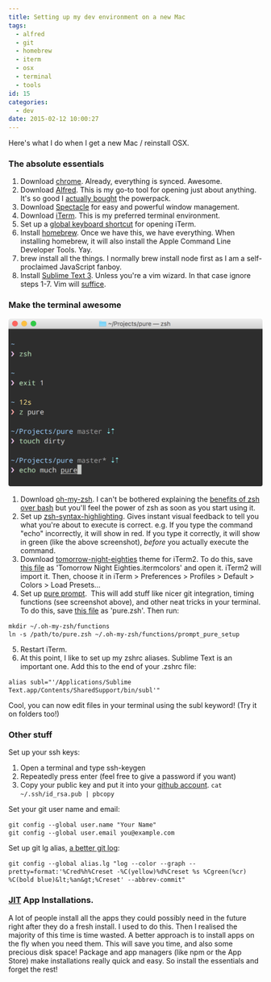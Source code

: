 ```yaml
---
title: Setting up my dev environment on a new Mac
tags:
  - alfred
  - git
  - homebrew
  - iterm
  - osx
  - terminal
  - tools
id: 15
categories:
  - dev
date: 2015-02-12 10:00:27
---
```


Here's what I do when I get a new Mac / reinstall OSX.

### The absolute essentials

1.  Download [chrome](https://www.google.com/chrome/). Already, everything is synced. Awesome.
2.  Download [Alfred](http://www.alfredapp.com/). This is my go-to tool for opening just about anything. It's so good I [actually bought](http://meltuhamy.com/tech/dev/why-buy-alfred-powerpack/ "Why I bought the Alfred Powerpack") the powerpack.
3.  Download [Spectacle](http://spectacleapp.com/) for easy and powerful window management.
4.  Download [iTerm](http://iterm2.com/index.html). This is my preferred terminal environment.
5.  Set up a [global keyboard shortcut](http://computers.tutsplus.com/tutorials/how-to-launch-any-app-with-a-keyboard-shortcut--mac-31463) for opening iTerm.
6.  Install [homebrew](http://brew.sh/). Once we have this, we have everything. When installing homebrew, it will also install the Apple Command Line Developer Tools. Yay.
7.  brew install all the things. I normally brew install node first as I am a self-proclaimed JavaScript fanboy.
8.  Install [Sublime Text 3](http://www.sublimetext.com/3). Unless you're a vim wizard. In that case ignore steps 1-7\. Vim will [suffice](https://github.com/ryanss/vim-hackernews).

### Make the terminal awesome

![Dat terminal do](https://raw.githubusercontent.com/sindresorhus/pure/master/screenshot.png)

1.  Download [oh-my-zsh](https://github.com/robbyrussell/oh-my-zsh). I can't be bothered explaining the [benefits of zsh over bash](http://www.slideshare.net/jaguardesignstudio/why-zsh-is-cooler-than-your-shell-16194692) but you'll feel the power of zsh as soon as you start using it.
2.  Set up [zsh-syntax-highlighting](https://github.com/zsh-users/zsh-syntax-highlighting). Gives instant visual feedback to tell you what you're about to execute is correct. e.g. If you type the command "echo" incorrectly, it will show in red. If you type it correctly, it will show in green (like the above screenshot), _before_ you actually execute the command.
3.  Download [tomorrow-night-eighties](https://github.com/chriskempson/tomorrow-theme/tree/master/iTerm2) theme for iTerm2\. To do this, save [this file](https://raw.githubusercontent.com/chriskempson/tomorrow-theme/master/iTerm2/Tomorrow%20Night%20Eighties.itermcolors) as 'Tomorrow Night Eighties.itermcolors' and open it. iTerm2 will import it. Then, choose it in iTerm &gt; Preferences &gt; Profiles &gt; Default &gt; Colors &gt; Load Presets...
4.  Set up [pure prompt](https://github.com/sindresorhus/pure).  This will add stuff like nicer git integration, timing functions (see screenshot above), and other neat tricks in your terminal. To do this, save [this file](https://raw.githubusercontent.com/sindresorhus/pure/master/pure.zsh) as 'pure.zsh'. Then run:
```
mkdir ~/.oh-my-zsh/functions
ln -s /path/to/pure.zsh ~/.oh-my-zsh/functions/prompt_pure_setup
```
5.  Restart iTerm.
6.  At this point, I like to set up my zshrc aliases. Sublime Text is an important one. Add this to the end of your .zshrc file:
```
alias subl="'/Applications/Sublime Text.app/Contents/SharedSupport/bin/subl'"
```
Cool, you can now edit files in your terminal using the subl keyword! (Try it on folders too!)

### Other stuff

Set up your ssh keys:

1.  Open a terminal and type ssh-keygen
2.  Repeatedly press enter (feel free to give a password if you want)
3.  Copy your public key and put it into your [github account](https://github.com/settings/ssh).
`cat ~/.ssh/id_rsa.pub | pbcopy`

Set your git user name and email:

```
git config --global user.name "Your Name"
git config --global user.email you@example.com
```

Set up git lg alias, [a better git log](https://coderwall.com/p/euwpig/a-better-git-log):

```
git config --global alias.lg "log --color --graph --pretty=format:'%Cred%h%Creset -%C(yellow)%d%Creset %s %Cgreen(%cr) %C(bold blue)&lt;%an&gt;%Creset' --abbrev-commit"
```

### [JIT](http://en.wikipedia.org/wiki/Just-in-time_compilation) App Installations.

A lot of people install all the apps they could possibly need in the future right after they do a fresh install. I used to do this. Then I realised the majority of this time is time wasted. A better approach is to install apps on the fly when you need them. This will save you time, and also some precious disk space! Package and app managers (like npm or the App Store) make installations really quick and easy. So install the essentials and forget the rest!